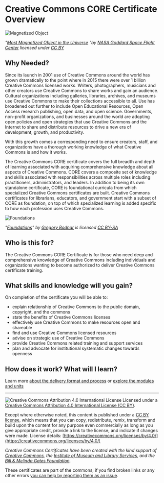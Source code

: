 # Creative Commons CORE Certificate Overview

![Magnetized Object](https://github.com/creativecommons/cc-cert-core/blob/master/images/MagnetizedObject.jpg "Magnetized Object")

*"[Most Magnetized Object in the Universe](https://flic.kr/p/6wYoR8) "by [NASA Goddard Space Flight Center](https://www.flickr.com/photos/gsfc/) licensed under [CC BY](https://creativecommons.org/licenses/by/2.0/)*

## Why Needed?
Since its launch in 2001 use of Creative Commons around the world has grown dramatically to the point where in 2015 there were over 1 billion Creative Commons licensed works. Writers, photographers, musicians and other creators use Creative Commons to share works and gain an audience. Cultural organizations including galleries, libraries, archives, and museums use Creative Commons to make their collections accessible to all. Use has broadened out further to include Open Educational Resources, Open Access research publishing, open data, and open science. Governments, non-profit organizations, and businesses around the world are adopting open policies and open strategies that use Creative Commons and the Internet to share and distribute resources to drive a new era of development, growth, and productivity. 

With this growth comes a corresponding need to ensure creators, staff, and organizations have a thorough working knowledge of what Creative Commons is and how it works.  

The Creative Commons CORE certificate covers the full breadth and depth of learning associated with acquiring comprehensive knowledge about all aspects of Creative Commons. CORE covers a composite set of knowledge and skills associated with responsibilities across multiple roles including practitioners, administrators, and leaders. In addition to being its own standalone certificate, CORE is foundational curricula from which specialized Creative Commons certificates are built. Creative Commons certificates for librarians, educators, and government start with a subset of CORE as foundation, on top of which specialized learning is added specific to how each profession uses Creative Commons.

![Foundations](https://github.com/creativecommons/cc-cert-core/blob/master/images/Foundations.jpg)

*"[Foundations](https://flic.kr/p/8Tbb1W)" by [Gregory Bodnar](https://www.flickr.com/photos/sapheron/) is licensed [CC BY-SA](https://creativecommons.org/licenses/by-sa/2.0/)*

## Who is this for?

The Creative Commons CORE Certificate is for those who need deep and comprehensive knowledge of Creative Commons including individuals and organizations wanting to become authorized to deliver Creative Commons certificate training.

## What skills and knowledge will you gain?

On completion of the certificate you will be able to:

* explain relationship of Creative Commons to the public domain, copyright, and the commons
* state the benefits of Creative Commons licenses
* effectively use Creative Commons to make resources open and shareable
* find and use Creative Commons licensed resources
* advise on strategic use of Creative Commons
* provide Creative Commons related training and support services
* plan and advocate for institutional systematic changes towards openness 

## How does it work? What will I learn?

Learn more [about the delivery format and process](../details/index.md) or [explore the modules and units](../contents/index.md)

----

![Creative Commons Attribution 4.0 International License](https://github.com/creativecommons/cc-cert-core/blob/master/images/cc-by-88x31.png "CC BY")
Licensed under a [Creative Commons Attribution 4.0 International License (CC BY)](https://creativecommons.org/licenses/by/4.0/).

Except where otherwise noted, this content is published under a [CC BY license](https://creativecommons.org/licenses/by/4.0/), which means that you can copy, redistribute, remix, transform and build upon the content for any purpose even commercially as long as you give appropriate credit, provide a link to the license, and indicate if changes were made. License details: [https://creativecommons.org/licenses/by/4.0/](https://creativecommons.org/licenses/by/4.0/)

*Creative Commons Certificates have been created with the kind support of [Creative Commons](http://creativecommons.org/), the [Institute of Museum and Library Services](https://www.imls.gov/), and the [Bill &amp; Melinda Gates Foundation](http://www.gatesfoundation.org/).*

These certificates are part of the commons; if you find broken links or any other errors  [you can help by reporting them as an issue](https://github.com/creativecommons/cc-cert-core/issues).




